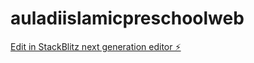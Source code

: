 # auladiislamicpreschoolweb

[Edit in StackBlitz next generation editor ⚡️](https://stackblitz.com/~/github.com/muhhasn/auladiislamicpreschoolweb)